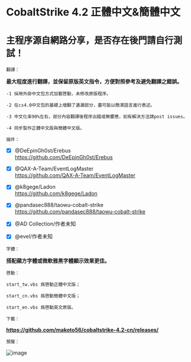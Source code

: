 # CobaltStrike 4.2 正體中文&簡體中文

# `主程序源自網路分享，是否存在後門請自行測試！`

`翻譯：`

**最大程度進行翻譯，並保留原版英文指令，方便對照參考及避免翻譯之錯誤。**

    -1 採用外掛中文包方式加載啓動，未修改原版程序。

    -2 在cs4.0中文包的基礎上增翻了遺漏部分，盡可能以簡潔語言進行表述。

    -3 中文化率90%左右，部分內容翻譯後程序出錯或無響應，如有解決方法請post issues。

    -4 同步製作正體中文版與簡體中文版。

`插件：`

- [x] @DeEpinGh0st/Erebus  
https://github.com/DeEpinGh0st/Erebus

- [x] @QAX-A-Team/EventLogMaster  
https://github.com/QAX-A-Team/EventLogMaster

- [x] @k8gege/Ladon  
https://github.com/k8gege/Ladon

- [x] @pandasec888/taowu-cobalt-strike  
https://github.com/pandasec888/taowu-cobalt-strike

- [x] @AD Collection/作者未知  
- [x] @evel/作者未知  

`字體：`

**搭配蘋方字體或微軟雅黑字體顯示效果更佳。**

`啓動：`

    start_tw.vbs 爲啓動正體中文版；

    start_cn.vbs 爲啓動簡體中文版；

    start_en.vbs 爲啓動英文原版。

`下載：`

**https://github.com/makoto56/cobaltstrike-4.2-cn/releases/**

`預覽：`

![image](https://github.com/makoto56/cobaltstrike-4.2-cn/blob/main/cs_4.2.png)
